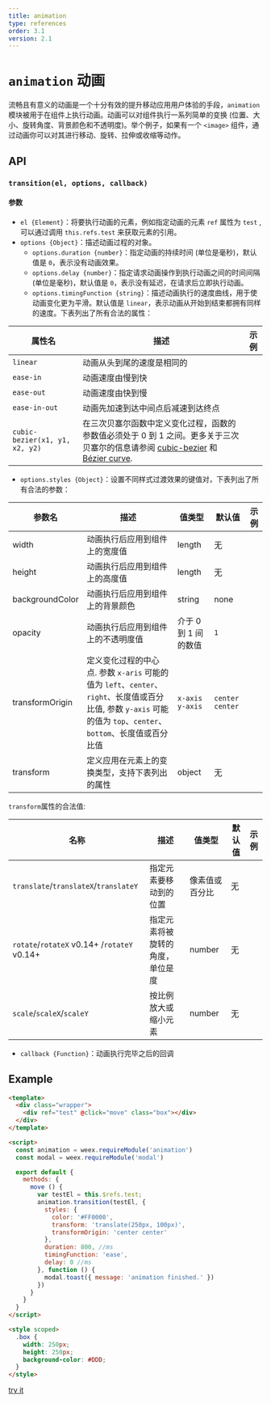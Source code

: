 ```yaml
---
title: animation
type: references
order: 3.1
version: 2.1
---
```


# `animation` 动画

流畅且有意义的动画是一个十分有效的提升移动应用用户体验的手段，`animation` 模块被用于在组件上执行动画。动画可以对组件执行一系列简单的变换 (位置、大小、旋转角度、背景颜色和不透明度)。举个例子，如果有一个 `<image>` 组件，通过动画你可以对其进行移动、旋转、拉伸或收缩等动作。

## API

### `transition(el, options, callback)`

#### 参数

* `el {Element}`：将要执行动画的元素，例如指定动画的元素 `ref` 属性为 `test` , 可以通过调用 `this.refs.test` 来获取元素的引用。
* `options {Object}`：描述动画过程的对象。
  * `options.duration {number}`：指定动画的持续时间 (单位是毫秒)，默认值是 `0`，表示没有动画效果。
  * `options.delay {number}`：指定请求动画操作到执行动画之间的时间间隔 (单位是毫秒)，默认值是 `0`，表示没有延迟，在请求后立即执行动画。
  * `options.timingFunction {string}`：描述动画执行的速度曲线，用于使动画变化更为平滑。默认值是 `linear`，表示动画从开始到结束都拥有同样的速度。下表列出了所有合法的属性：

| 属性名 | 描述 | 示例 |
| ---- | ---- | ---- |
| `linear` | 动画从头到尾的速度是相同的 |
| `ease-in` | 动画速度由慢到快 |
| `ease-out` | 动画速度由快到慢 |
| `ease-in-out` | 动画先加速到达中间点后减速到达终点 |
| `cubic-bezier(x1, y1, x2, y2)` | 在三次贝塞尔函数中定义变化过程，函数的参数值必须处于 0 到 1 之间。更多关于三次贝塞尔的信息请参阅 [cubic-bezier](http://cubic-bezier.com/) 和 [Bézier curve](https://en.wikipedia.org/wiki/B%C3%A9zier_curve). |

* `options.styles {Object}`：设置不同样式过渡效果的键值对，下表列出了所有合法的参数：

| 参数名 | 描述 | 值类型 | 默认值 | 示例 |
| ---- | ---- | ---- | ---- |---- |
| width | 动画执行后应用到组件上的宽度值 | length | 无 |
| height | 动画执行后应用到组件上的高度值 | length | 无 |
| backgroundColor | 动画执行后应用到组件上的背景颜色 | string | none |
| opacity | 动画执行后应用到组件上的不透明度值 | 介于 0 到 1 间的数值 | `1` |
| transformOrigin | 定义变化过程的中心点. 参数 `x-aris` 可能的值为 `left`、`center`、`right`、长度值或百分比值, 参数 `y-axis` 可能的值为 `top`、`center`、`bottom`、长度值或百分比值 | `x-axis y-axis` | `center center` |
| transform | 定义应用在元素上的变换类型，支持下表列出的属性 | object | 无 |

`transform`属性的合法值:

| 名称 | 描述 | 值类型 | 默认值 | 示例 |
| ---- | ---- | ---- | ---- | ---- |
| `translate`/`translateX`/`translateY` | 指定元素要移动到的位置 | 像素值或百分比 | 无 |
| `rotate`/`rotateX` <span class="api-version">v0.14+</span> /`rotateY` <span class="api-version">v0.14+</span> | 指定元素将被旋转的角度，单位是度 | number | 无 |
| `scale`/`scaleX`/`scaleY` | 按比例放大或缩小元素 | number | 无 |

* `callback {Function}`：动画执行完毕之后的回调

## Example

```html
<template>
  <div class="wrapper">
    <div ref="test" @click="move" class="box"></div>
  </div>
</template>

<script>
  const animation = weex.requireModule('animation')
  const modal = weex.requireModule('modal')

  export default {
    methods: {
      move () {
        var testEl = this.$refs.test;
        animation.transition(testEl, {
          styles: {
            color: '#FF0000',
            transform: 'translate(250px, 100px)',
            transformOrigin: 'center center'
          },
          duration: 800, //ms
          timingFunction: 'ease',
          delay: 0 //ms
        }, function () {
          modal.toast({ message: 'animation finished.' })
        })
      }
    }
  }
</script>

<style scoped>
  .box {
    width: 250px;
    height: 250px;
    background-color: #DDD;
  }
</style>
```

[try it](http://dotwe.org/vue/2d1b61bef061448c1a5a13eac9624410)
